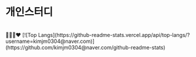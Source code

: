 <h1>개인스터디</h1> <br>
💖🥰😝❤️
[![Top Langs](https://github-readme-stats.vercel.app/api/top-langs/?username=kimjm0304@naver.com)](https://github.com/kimjm0304@naver.com/github-readme-stats)
